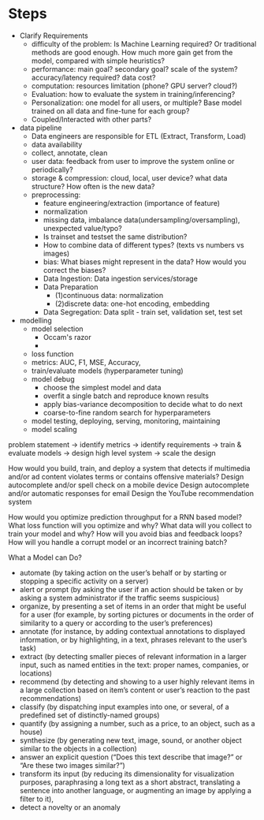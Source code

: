 
# Steps
* Clarify Requirements
    - difficulty of the problem: Is Machine Learning required? Or traditional methods are good enough. How much more gain get from the model, compared with simple heuristics? 
    - performance: main goal? secondary goal? scale of the system? accuracy/latency required? data cost?
    - computation: resources limitation (phone? GPU server? cloud?)
    - Evaluation: how to evaluate the system in training/inferencing?
    - Personalization: one model for all users, or multiple? Base model trained on all data and fine-tune for each group?
    - Coupled/Interacted with other parts?
* data pipeline
    - Data engineers are responsible for ETL (Extract, Transform, Load) 
    - data availability
    - collect, annotate, clean
    - user data: feedback from user to improve the system online or periodically?
    - storage & compression: cloud, local, user device? what data structure? How often is the new data?
    - preprocessing:
        - feature engineering/extraction (importance of feature)
        - normalization
        - missing data, imbalance data(undersampling/oversampling), unexpected value/typo?
        - Is trainset and testset the same distribution?
        - How to combine data of different types? (texts vs numbers vs images)
        - bias: What biases might represent in the data? How would you correct the biases?
        - Data Ingestion: Data ingestion services/storage
        - Data Preparation
            - (1)continuous data: normalization
            - (2)discrete data: one-hot encoding, embedding
        - Data Segregation: Data split - train set, validation set, test set
* modelling
    - model selection 
        - Occam's razor
        - 
    - loss function
    - metrics: AUC, F1, MSE, Accuracy,
    - train/evaluate models (hyperparameter tuning)
    - model debug
        - choose the simplest model and data
        - overfit a single batch and reproduce known results
        - apply bias-variance decomposition to decide what to do next
        - coarse-to-fine random search for hyperparameters
    - model testing, deploying, serving, monitoring, maintaining
    - model scaling




problem statement → identify metrics → identify requirements → train & evaluate models → design high level system → scale the design


How would you build, train, and deploy a system that detects if multimedia and/or ad content violates terms or contains offensive materials? 
Design autocomplete and/or spell check on a mobile device
Design autocomplete and/or automatic responses for email
Design the YouTube recommendation system


How would you optimize prediction throughput for a RNN based model?
What loss function will you optimize and why?
What data will you collect to train your model and why?
How will you avoid bias and feedback loops?
How will you handle a corrupt model or an incorrect training batch?



What a Model can Do?
- automate (by taking action on the user’s behalf or by starting or stopping
a specific activity on a server)
- alert or prompt (by asking the user if an action should be taken or by
asking a system administrator if the traffic seems suspicious)
- organize, by presenting a set of items in an order that might be useful for a user (for
example, by sorting pictures or documents in the order of similarity to a query or
according to the user’s preferences)
- annotate (for instance, by adding contextual annotations to displayed information, or
by highlighting, in a text, phrases relevant to the user’s task)
- extract (by detecting smaller pieces of relevant information in a larger
input, such as named entities in the text: proper names, companies, or locations)
- recommend (by detecting and showing to a user highly relevant items in a
large collection based on item’s content or user’s reaction to the past recommendations)
- classify (by dispatching input examples into one, or several, of a predefined
set of distinctly-named groups)
- quantify (by assigning a number, such as a price, to an object, such
as a house)
- synthesize (by generating new text, image, sound, or another object similar
to the objects in a collection)
- answer an explicit question (“Does this text describe that image?” or
“Are these two images similar?”)
- transform its input (by reducing its dimensionality for visualization
purposes, paraphrasing a long text as a short abstract, translating a sentence into
another language, or augmenting an image by applying a filter to it),
- detect a novelty or an anomaly